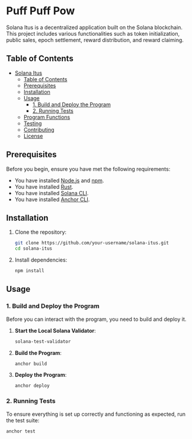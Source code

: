 # Puff Puff Pow

Solana Itus is a decentralized application built on the Solana blockchain. This project includes various functionalities such as token initialization, public sales, epoch settlement, reward distribution, and reward claiming.

## Table of Contents

- [Solana Itus](#solana-itus)
  - [Table of Contents](#table-of-contents)
  - [Prerequisites](#prerequisites)
  - [Installation](#installation)
  - [Usage](#usage)
    - [1. Build and Deploy the Program](#1-build-and-deploy-the-program)
    - [2. Running Tests](#2-running-tests)
  - [Program Functions](#program-functions)
  - [Testing](#testing)
  - [Contributing](#contributing)
  - [License](#license)

## Prerequisites

Before you begin, ensure you have met the following requirements:

- You have installed [Node.js](https://nodejs.org/en/download/) and [npm](https://www.npmjs.com/get-npm).
- You have installed [Rust](https://www.rust-lang.org/tools/install).
- You have installed [Solana CLI](https://docs.solana.com/cli/install-solana-cli-tools).
- You have installed [Anchor CLI](https://project-serum.github.io/anchor/getting-started/installation.html).

## Installation

1. Clone the repository:
    ```bash
    git clone https://github.com/your-username/solana-itus.git
    cd solana-itus
    ```

2. Install dependencies:
    ```bash
    npm install
    ```

## Usage

### 1. Build and Deploy the Program

Before you can interact with the program, you need to build and deploy it.

1. **Start the Local Solana Validator**:
    ```bash
    solana-test-validator
    ```

2. **Build the Program**:
    ```bash
    anchor build
    ```

3. **Deploy the Program**:
    ```bash
    anchor deploy
    ```

### 2. Running Tests

To ensure everything is set up correctly and functioning as expected, run the test suite:

```bash
anchor test
